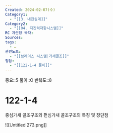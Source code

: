 ```yaml
---
Created: 2024-02-07(수)
Category1:
  - "[[3. 내진설계]]"
Category2:
  - "[[04. 지진력저항시스템]]"
RC 계산형 목차: 
Sources: 
tags:
  - ✏️
관련노트:
  - "[[브레이스 시스템|가새골조]]"
정답:
  - "[[122-1-4 풀이]]"
---
```

중요::5
풀이::O
반복도::8
#  122-1-4

중심가새 골조구조와 편심가새 골조구조의 특징 및 장단점

![[Untitled 273.png]]
